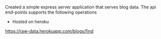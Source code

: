 Created a simple express server application that serves blog data. The api end-points supports the following operations

   - Hosted on heroku
   
   https://raw-data.herokuapp.com/blogs/find
